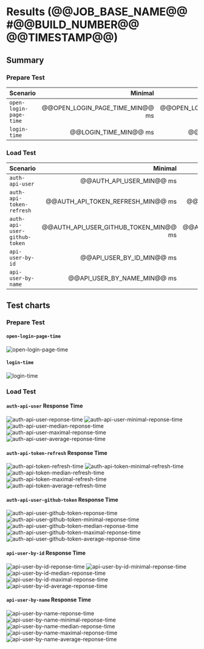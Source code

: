 # Results (@@JOB_BASE_NAME@@ #@@BUILD_NUMBER@@ @@TIMESTAMP@@)
## Summary
### Prepare Test
| Scenario | Minimal | Median | Maximal |
| :--- | ---: | ---: | ---: |
| `open-login-page-time` | @@OPEN_LOGIN_PAGE_TIME_MIN@@ ms | @@OPEN_LOGIN_PAGE_TIME_MEDIAN@@ ms | @@OPEN_LOGIN_PAGE_TIME_MAX@@ ms |
| `login-time` | @@LOGIN_TIME_MIN@@ ms | @@LOGIN_TIME_MEDIAN@@ ms | @@LOGIN_TIME_MAX@@ ms |

### Load Test
| Scenario | Minimal | Median | Maximal |
| :--- | ---: | ---: | ---: |
|`auth-api-user`| @@AUTH_API_USER_MIN@@ ms | @@AUTH_API_USER_MEDIAN@@ ms | @@AUTH_API_USER_MAX@@ ms |
|`auth-api-token-refresh`| @@AUTH_API_TOKEN_REFRESH_MIN@@ ms | @@AUTH_API_TOKEN_REFRESH_MEDIAN@@ ms | @@AUTH_API_TOKEN_REFRESH_MAX@@ ms |
|`auth-api-user-github-token`| @@AUTH_API_USER_GITHUB_TOKEN_MIN@@ ms | @@AUTH_API_USER_GITHUB_TOKEN_MEDIAN@@ ms | @@AUTH_API_USER_GITHUB_TOKEN_MAX@@ ms |
|`api-user-by-id`| @@API_USER_BY_ID_MIN@@ ms | @@API_USER_BY_ID_MEDIAN@@ ms | @@API_USER_BY_ID_MAX@@ ms |
|`api-user-by-name`| @@API_USER_BY_NAME_MIN@@ ms | @@API_USER_BY_NAME_MEDIAN@@ ms | @@API_USER_BY_NAME_MAX@@ ms |

## Test charts

### Prepare Test
#### `open-login-page-time`
![open-login-page-time](./@@JOB_BASE_NAME@@-@@BUILD_NUMBER@@-open-login-page-time.png)
#### `login-time`
![login-time](./@@JOB_BASE_NAME@@-@@BUILD_NUMBER@@-login-time.png)

### Load Test
#### `auth-api-user` Response Time
![auth-api-user-reponse-time](./@@JOB_BASE_NAME@@-@@BUILD_NUMBER@@-GET_auth-api-user-response-time.png)
![auth-api-user-minimal-reponse-time](./@@JOB_BASE_NAME@@-@@BUILD_NUMBER@@-GET_auth-api-user-minimal-response-time.png)
![auth-api-user-median-reponse-time](./@@JOB_BASE_NAME@@-@@BUILD_NUMBER@@-GET_auth-api-user-median-response-time.png)
![auth-api-user-maximal-reponse-time](./@@JOB_BASE_NAME@@-@@BUILD_NUMBER@@-GET_auth-api-user-maximal-response-time.png)
![auth-api-user-average-reponse-time](./@@JOB_BASE_NAME@@-@@BUILD_NUMBER@@-GET_auth-api-user-average-response-time.png)
#### `auth-api-token-refresh` Response Time
![auth-api-token-refresh-time](./@@JOB_BASE_NAME@@-@@BUILD_NUMBER@@-POST_auth-api-token-refresh-response-time.png)
![auth-api-token-minimal-refresh-time](./@@JOB_BASE_NAME@@-@@BUILD_NUMBER@@-POST_auth-api-token-refresh-minimal-response-time.png)
![auth-api-token-median-refresh-time](./@@JOB_BASE_NAME@@-@@BUILD_NUMBER@@-POST_auth-api-token-refresh-median-response-time.png)
![auth-api-token-maximal-refresh-time](./@@JOB_BASE_NAME@@-@@BUILD_NUMBER@@-POST_auth-api-token-refresh-maximal-response-time.png)
![auth-api-token-average-refresh-time](./@@JOB_BASE_NAME@@-@@BUILD_NUMBER@@-POST_auth-api-token-refresh-average-response-time.png)
#### `auth-api-user-github-token` Response Time
![auth-api-user-github-token-reponse-time](./@@JOB_BASE_NAME@@-@@BUILD_NUMBER@@-GET_auth-api-user-github-token-response-time.png)
![auth-api-user-github-token-minimal-reponse-time](./@@JOB_BASE_NAME@@-@@BUILD_NUMBER@@-GET_auth-api-user-github-token-minimal-response-time.png)
![auth-api-user-github-token-median-reponse-time](./@@JOB_BASE_NAME@@-@@BUILD_NUMBER@@-GET_auth-api-user-github-token-median-response-time.png)
![auth-api-user-github-token-maximal-reponse-time](./@@JOB_BASE_NAME@@-@@BUILD_NUMBER@@-GET_auth-api-user-github-token-maximal-response-time.png)
![auth-api-user-github-token-average-reponse-time](./@@JOB_BASE_NAME@@-@@BUILD_NUMBER@@-GET_auth-api-user-github-token-average-response-time.png)
#### `api-user-by-id` Response Time
![api-user-by-id-reponse-time](./@@JOB_BASE_NAME@@-@@BUILD_NUMBER@@-GET_api-user-by-id-response-time.png)
![api-user-by-id-minimal-reponse-time](./@@JOB_BASE_NAME@@-@@BUILD_NUMBER@@-GET_api-user-by-id-minimal-response-time.png)
![api-user-by-id-median-reponse-time](./@@JOB_BASE_NAME@@-@@BUILD_NUMBER@@-GET_api-user-by-id-median-response-time.png)
![api-user-by-id-maximal-reponse-time](./@@JOB_BASE_NAME@@-@@BUILD_NUMBER@@-GET_api-user-by-id-maximal-response-time.png)
![api-user-by-id-average-reponse-time](./@@JOB_BASE_NAME@@-@@BUILD_NUMBER@@-GET_api-user-by-id-average-response-time.png)
####  `api-user-by-name` Response Time
![api-user-by-name-reponse-time](./@@JOB_BASE_NAME@@-@@BUILD_NUMBER@@-GET_api-user-by-name-response-time.png)
![api-user-by-name-minimal-reponse-time](./@@JOB_BASE_NAME@@-@@BUILD_NUMBER@@-GET_api-user-by-name-minimal-response-time.png)
![api-user-by-name-median-reponse-time](./@@JOB_BASE_NAME@@-@@BUILD_NUMBER@@-GET_api-user-by-name-median-response-time.png)
![api-user-by-name-maximal-reponse-time](./@@JOB_BASE_NAME@@-@@BUILD_NUMBER@@-GET_api-user-by-name-maximal-response-time.png)
![api-user-by-name-average-reponse-time](./@@JOB_BASE_NAME@@-@@BUILD_NUMBER@@-GET_api-user-by-name-average-response-time.png)